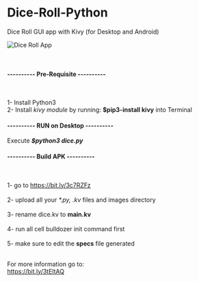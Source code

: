 # Dice-Roll-Python
Dice Roll GUI app with Kivy (for Desktop and Android)

<P>
<img src="https://www.belloflostsouls.net/wp-content/uploads/2018/08/dice-red-horz.jpg" alt="Dice Roll App"/>
</p>
<br>

<h4>---------- Pre-Requisite ----------</h4><br>

1- Install Python3 <br>
2- Install <em>kivy module</em> by running: <b>$pip3-install kivy</b> into Terminal<br>

<h4>---------- RUN on Desktop ----------</h4>

Execute <b><em>$python3 dice.py</em></b>

<h4>---------- Build APK ----------</h4><br>

1- go to https://bit.ly/3c7RZFz <br><br>
2- upload all your <em>*.py, .kv</em> files and images directory <br><br>
3- rename dice.kv to <b>main.kv</b><br><br>
4- run all cell bulldozer init command first <br><br>
5- make sure to edit the <b>specs</b> file generated <br><br>

For more information go to: <br>
https://bit.ly/3tEltAQ
